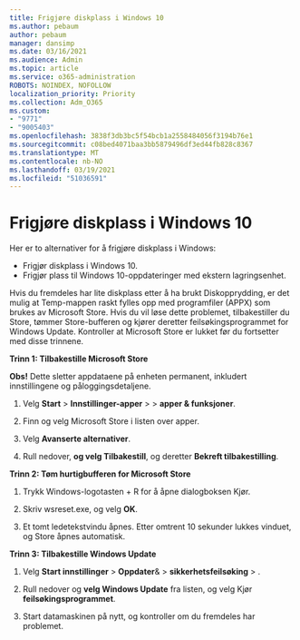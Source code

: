 ```yaml
---
title: Frigjøre diskplass i Windows 10
ms.author: pebaum
author: pebaum
manager: dansimp
ms.date: 03/16/2021
ms.audience: Admin
ms.topic: article
ms.service: o365-administration
ROBOTS: NOINDEX, NOFOLLOW
localization_priority: Priority
ms.collection: Adm_O365
ms.custom:
- "9771"
- "9005403"
ms.openlocfilehash: 3838f3db3bc5f54bcb1a2558484056f3194b76e1
ms.sourcegitcommit: c08bed4071baa3bb5879496df3ed44fb828c8367
ms.translationtype: MT
ms.contentlocale: nb-NO
ms.lasthandoff: 03/19/2021
ms.locfileid: "51036591"
---
```

# <a name="free-up-drive-space-in-windows-10"></a>Frigjøre diskplass i Windows 10

Her er to alternativer for å frigjøre diskplass i Windows:

- Frigjør diskplass i Windows 10.
- Frigjør plass til Windows 10-oppdateringer med ekstern lagringsenhet.

Hvis du fremdeles har lite diskplass etter å ha brukt Diskopprydding, er det mulig at Temp-mappen raskt fylles opp med programfiler (APPX) som brukes av Microsoft Store. Hvis du vil løse dette problemet, tilbakestiller du Store, tømmer Store-bufferen og kjører deretter feilsøkingsprogrammet for Windows Update. Kontroller at Microsoft Store er lukket før du fortsetter med disse trinnene.

**Trinn 1: Tilbakestille Microsoft Store**

**Obs!** Dette sletter appdataene på enheten permanent, inkludert innstillingene og påloggingsdetaljene.

1. Velg **Start**  >  **Innstillinger-apper**  >    >  **apper & funksjoner**.

1. Finn og velg Microsoft Store i listen over apper.

1. Velg **Avanserte alternativer**.

1. Rull nedover, **og velg Tilbakestill**, og deretter **Bekreft tilbakestilling**.

**Trinn 2: Tøm hurtigbufferen for Microsoft Store**

1. Trykk Windows-logotasten + R for å åpne dialogboksen Kjør.

1. Skriv wsreset.exe, og velg **OK**.

1. Et tomt ledetekstvindu åpnes. Etter omtrent 10 sekunder lukkes vinduet, og Store åpnes automatisk.

**Trinn 3: Tilbakestille Windows Update**

1. Velg **Start innstillinger**  >  **Oppdater**&  >  **sikkerhetsfeilsøking**  >  .

1. Rull nedover og **velg Windows Update** fra listen, og velg Kjør **feilsøkingsprogrammet**.

1. Start datamaskinen på nytt, og kontroller om du fremdeles har problemet.

